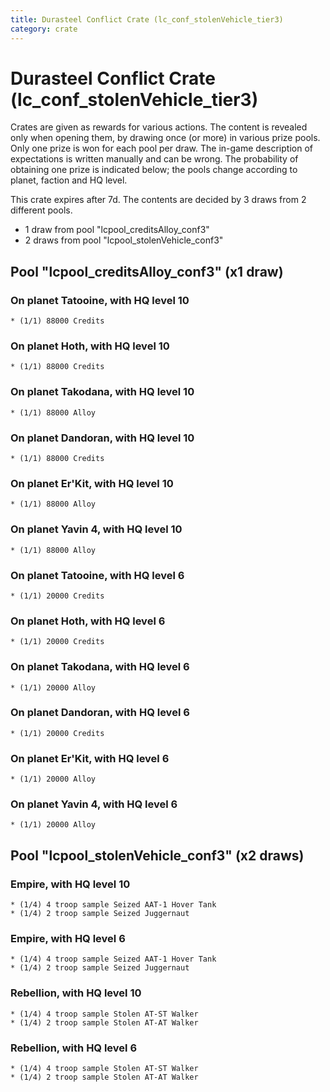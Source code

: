 ```yaml
---
title: Durasteel Conflict Crate (lc_conf_stolenVehicle_tier3)
category: crate
---
```


# Durasteel Conflict Crate (lc_conf_stolenVehicle_tier3)

Crates are given as rewards for various actions. The content is revealed only when opening them, by drawing once (or more) in various prize pools. Only one prize is won for each pool per draw. The in-game description of expectations is written manually and can be wrong. The probability of obtaining one prize is indicated below; the pools change according to planet, faction and HQ level.

This crate expires after 7d. The contents are decided by 3 draws from 2 different pools.
  * 1 draw from pool "lcpool_creditsAlloy_conf3"
  * 2 draws from pool "lcpool_stolenVehicle_conf3"

## Pool "lcpool_creditsAlloy_conf3" (x1 draw)

### On planet Tatooine, with HQ level 10

    * (1/1) 88000 Credits

### On planet Hoth, with HQ level 10

    * (1/1) 88000 Credits

### On planet Takodana, with HQ level 10

    * (1/1) 88000 Alloy

### On planet Dandoran, with HQ level 10

    * (1/1) 88000 Credits

### On planet Er'Kit, with HQ level 10

    * (1/1) 88000 Alloy

### On planet Yavin 4, with HQ level 10

    * (1/1) 88000 Alloy

### On planet Tatooine, with HQ level 6

    * (1/1) 20000 Credits

### On planet Hoth, with HQ level 6

    * (1/1) 20000 Credits

### On planet Takodana, with HQ level 6

    * (1/1) 20000 Alloy

### On planet Dandoran, with HQ level 6

    * (1/1) 20000 Credits

### On planet Er'Kit, with HQ level 6

    * (1/1) 20000 Alloy

### On planet Yavin 4, with HQ level 6

    * (1/1) 20000 Alloy

## Pool "lcpool_stolenVehicle_conf3" (x2 draws)

### Empire, with HQ level 10

    * (1/4) 4 troop sample Seized AAT-1 Hover Tank
    * (1/4) 2 troop sample Seized Juggernaut

### Empire, with HQ level 6

    * (1/4) 4 troop sample Seized AAT-1 Hover Tank
    * (1/4) 2 troop sample Seized Juggernaut

### Rebellion, with HQ level 10

    * (1/4) 4 troop sample Stolen AT-ST Walker
    * (1/4) 2 troop sample Stolen AT-AT Walker

### Rebellion, with HQ level 6

    * (1/4) 4 troop sample Stolen AT-ST Walker
    * (1/4) 2 troop sample Stolen AT-AT Walker